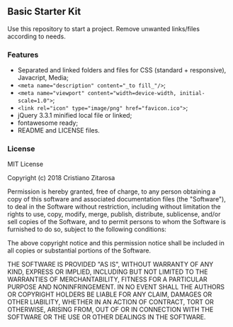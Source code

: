 ## Basic Starter Kit

Use this repository to start a project.
Remove unwanted links/files according to needs.

### Features

* Separated and linked folders and files for CSS (standard + responsive), Javacript, Media;
* `<meta name="description" content="_to fill_"/>`;
* `<meta name="viewport" content="width=device-width, initial-scale=1.0">`;
* `<link rel="icon" type="image/png" href="favicon.ico">`;
* jQuery 3.3.1 minified local file or linked;
* fontawesome ready;
* README and LICENSE files.

### License

MIT License

Copyright (c) 2018 Cristiano Zitarosa

Permission is hereby granted, free of charge, to any person obtaining a copy
of this software and associated documentation files (the "Software"), to deal
in the Software without restriction, including without limitation the rights
to use, copy, modify, merge, publish, distribute, sublicense, and/or sell
copies of the Software, and to permit persons to whom the Software is
furnished to do so, subject to the following conditions:

The above copyright notice and this permission notice shall be included in all
copies or substantial portions of the Software.

THE SOFTWARE IS PROVIDED "AS IS", WITHOUT WARRANTY OF ANY KIND, EXPRESS OR
IMPLIED, INCLUDING BUT NOT LIMITED TO THE WARRANTIES OF MERCHANTABILITY,
FITNESS FOR A PARTICULAR PURPOSE AND NONINFRINGEMENT. IN NO EVENT SHALL THE
AUTHORS OR COPYRIGHT HOLDERS BE LIABLE FOR ANY CLAIM, DAMAGES OR OTHER
LIABILITY, WHETHER IN AN ACTION OF CONTRACT, TORT OR OTHERWISE, ARISING FROM,
OUT OF OR IN CONNECTION WITH THE SOFTWARE OR THE USE OR OTHER DEALINGS IN THE
SOFTWARE.
